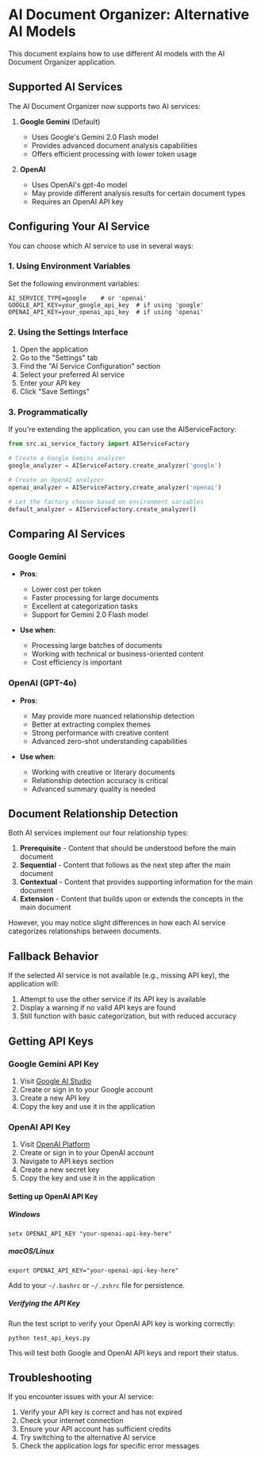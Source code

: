 # AI Document Organizer: Alternative AI Models

This document explains how to use different AI models with the AI Document Organizer application.

## Supported AI Services

The AI Document Organizer now supports two AI services:

1. **Google Gemini** (Default)
   - Uses Google's Gemini 2.0 Flash model
   - Provides advanced document analysis capabilities
   - Offers efficient processing with lower token usage

2. **OpenAI**
   - Uses OpenAI's gpt-4o model
   - May provide different analysis results for certain document types
   - Requires an OpenAI API key

## Configuring Your AI Service

You can choose which AI service to use in several ways:

### 1. Using Environment Variables

Set the following environment variables:

```
AI_SERVICE_TYPE=google    # or 'openai'
GOOGLE_API_KEY=your_google_api_key  # if using 'google'
OPENAI_API_KEY=your_openai_api_key  # if using 'openai'
```

### 2. Using the Settings Interface

1. Open the application
2. Go to the "Settings" tab
3. Find the "AI Service Configuration" section
4. Select your preferred AI service
5. Enter your API key
6. Click "Save Settings"

### 3. Programmatically

If you're extending the application, you can use the AIServiceFactory:

```python
from src.ai_service_factory import AIServiceFactory

# Create a Google Gemini analyzer
google_analyzer = AIServiceFactory.create_analyzer('google')

# Create an OpenAI analyzer
openai_analyzer = AIServiceFactory.create_analyzer('openai')

# Let the factory choose based on environment variables
default_analyzer = AIServiceFactory.create_analyzer()
```

## Comparing AI Services

### Google Gemini

- **Pros**:
  - Lower cost per token
  - Faster processing for large documents
  - Excellent at categorization tasks
  - Support for Gemini 2.0 Flash model

- **Use when**:
  - Processing large batches of documents
  - Working with technical or business-oriented content
  - Cost efficiency is important

### OpenAI (GPT-4o)

- **Pros**:
  - May provide more nuanced relationship detection
  - Better at extracting complex themes
  - Strong performance with creative content
  - Advanced zero-shot understanding capabilities

- **Use when**:
  - Working with creative or literary documents
  - Relationship detection accuracy is critical
  - Advanced summary quality is needed

## Document Relationship Detection

Both AI services implement our four relationship types:

1. **Prerequisite** - Content that should be understood before the main document
2. **Sequential** - Content that follows as the next step after the main document
3. **Contextual** - Content that provides supporting information for the main document
4. **Extension** - Content that builds upon or extends the concepts in the main document

However, you may notice slight differences in how each AI service categorizes relationships between documents.

## Fallback Behavior

If the selected AI service is not available (e.g., missing API key), the application will:

1. Attempt to use the other service if its API key is available
2. Display a warning if no valid API keys are found
3. Still function with basic categorization, but with reduced accuracy

## Getting API Keys

### Google Gemini API Key

1. Visit [Google AI Studio](https://ai.google.dev/)
2. Create or sign in to your Google account
3. Create a new API key
4. Copy the key and use it in the application

### OpenAI API Key

1. Visit [OpenAI Platform](https://platform.openai.com/)
2. Create or sign in to your OpenAI account
3. Navigate to API keys section
4. Create a new secret key
5. Copy the key and use it in the application

#### Setting up OpenAI API Key

##### Windows
```
setx OPENAI_API_KEY "your-openai-api-key-here"
```

##### macOS/Linux
```
export OPENAI_API_KEY="your-openai-api-key-here"
```
Add to your `~/.bashrc` or `~/.zshrc` file for persistence.

##### Verifying the API Key

Run the test script to verify your OpenAI API key is working correctly:
```
python test_api_keys.py
```

This will test both Google and OpenAI API keys and report their status.

## Troubleshooting

If you encounter issues with your AI service:

1. Verify your API key is correct and has not expired
2. Check your internet connection
3. Ensure your API account has sufficient credits
4. Try switching to the alternative AI service
5. Check the application logs for specific error messages
